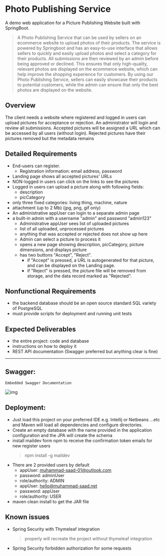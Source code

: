 # Photo Publishing Service

A demo web application for a Picture Publishing Website built with SpringBoot.

> A Photo Publishing Service that can be used by sellers on an ecommerce website to upload photos of their products. The service is powered by Springboot and has an easy-to-use interface that allows sellers to quickly and easily upload photos and select a category for their products. All submissions are then reviewed by an admin before being approved or declined. This ensures that only high-quality, relevant photos are displayed on the ecommerce website, which can help improve the shopping experience for customers. By using our Photo Publishing Service, sellers can easily showcase their products to potential customers, while the admin can ensure that only the best photos are displayed on the website.



## Overview
 
The client needs a website where registered and logged in users can upload pictures for acceptance or rejection. An administrator will login and review all submissions. Accepted pictures will be assigned a URL which can be accessed by all users (without login). Rejected pictures have their pictures removed but the metadata remains

## Detailed Requirements
- End-users can register.
    - Registration information: email address, password
- Landing page shows all accepted pictures' URLs
- NON-logged in users can click on the links to see the pictures
- Logged in users can upload a picture along with following fields:
    - description
    - picCategory
- only three fixed categories: living thing, machine, nature
- attachment (up to 2 Mb) (jpg, png, gif only)
- An administrative appUser can login to a separate admin page
- a built-in admin with a username "admin" and password "admin123"
    - Administrative appUser sees list of uploaded pictures
    - list of all uploaded, unprocessed pictures
    - anything that was accepted or rejected does not show up here
    - Admin can select a picture to process it
    - opens a new page showing description, picCategory, picture dimensions, and displays picture
    - has two buttons "Accept", "Reject".
        - if "Accept" is pressed, a URL is autogenerated for that picture, and can be displayed on the Landing page.
        - if "Reject" is pressed, the picture file will be removed from storage, and the data record marked as "Rejected".

## Nonfunctional Requirements
- the backend database should be an open source standard SQL variety of PostgreSQL
- must provide scripts for deployment and running unit tests

## Expected Deliverables
- the entire project: code and database
- instructions on how to deploy it
- REST API documentation (Swagger preferred but anything clear is fine)

---
 
## Swagger:
    Embedded Swagger Documentation
    
    
  ![img](https://user-images.githubusercontent.com/21185758/210884724-a1597e91-880c-4e13-b527-9628c79b535a.png)

## Deployment:
- Just load this project on your preferred IDE e.g. Intellij or Netbeans ...etc and Maven will load all dependencies
  and configure directories.
- Create an empty database with the name provided in the application configuration and the JPA will create the schema
- install maildev form npm to receive the confirmation token emails for new register users
  > npm install -g maildev
- There are 2 provided users by default
    - appUser: muhammad-saad-01@outlook.com
    - password: adminUser
    - role/authority: ADMIN
    - appUser: hello@muhammad-saad.net
    - password: appUser
    - role/authority: USER 
- maven clean install to get the JAR file

## Known issues
- Spring Security with Thymeleaf integration
  > properly will recreate the project without thymeleaf integration

- Spring Security forbidden authorization for some requests
